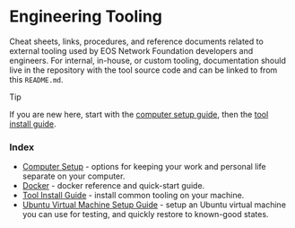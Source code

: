 # Engineering Tooling
Cheat sheets, links, procedures, and reference documents related to external tooling used by EOS Network Foundation developers and engineers. For internal, in-house, or custom tooling, documentation should live in the repository with the tool source code and can be linked to from this `README.md`.

> [!TIP]
> If you are new here, start with the [computer setup guide](./computer-setup.md), then the [tool install guide](./tool-install-guide.md).

### Index
- [Computer Setup](./computer-setup.md) - options for keeping your work and personal life separate on your computer.
- [Docker](./docker.md) - docker reference and quick-start guide.
- [Tool Install Guide](./tool-install-guide.md) - install common tooling on your machine.
- [Ubuntu Virtual Machine Setup Guide](./vm-setup.md) - setup an Ubuntu virtual machine you can use for testing, and quickly restore to known-good states.

